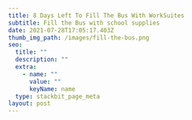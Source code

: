 ```yaml
---
title: 8 Days Left To Fill The Bus With WorkSuites
subtitle: Fill the Bus with school supplies
date: 2021-07-28T17:05:17.403Z
thumb_img_path: /images/fill-the-bus.png
seo:
  title: ""
  description: ""
  extra:
    - name: ""
      value: ""
      keyName: name
  type: stackbit_page_meta
layout: post
---
```

